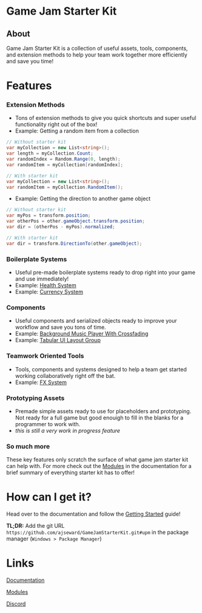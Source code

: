 # Game Jam Starter Kit
## About
Game Jam Starter Kit is a collection of useful assets, tools, components, and extension methods to help your team work together more efficiently and save you time!

# Features
### Extension Methods
* Tons of extension methods to give you quick shortcuts and super useful functionality right out of the box!
* Example: Getting a random item from a collection
```c#
// Without starter kit
var myCollection = new List<string>();
var length = myCollection.Count;
var randomIndex = Random.Range(0, length);
var randomItem = myCollection[randomIndex];

// With starter kit
var myCollection = new List<string>();
var randomItem = myCollection.RandomItem();

```
* Example: Getting the direction to another game object

```c#
// Without starter kit
var myPos = transform.position;
var otherPos = other.gameObject.transform.position;
var dir = (otherPos - myPos).normalized;

// With starter kit
var dir = transform.DirectionTo(other.gameObject);

```

### Boilerplate Systems
* Useful pre-made boilerplate systems ready to drop right into your game and use immediately! 
* Example: [Health System](https://ajseward.github.io/GameJamStarterKit/modules/Health_System.html)
* Example: [Currency System](https://ajseward.github.io/GameJamStarterKit/modules/Currency.html)

### Components
* Useful components and serialized objects ready to improve your workflow and save you tons of time.
* Example: [Background Music Player With Crossfading](https://github.com/ajseward/GameJamStarterKit/blob/master/Assets/GameJamStarterKit/Audio/Scripts/BackgroundMusic.cs)
* Example: [Tabular UI Layout Group](https://github.com/ajseward/GameJamStarterKit/blob/master/Assets/GameJamStarterKit/UI/Scripts/TabLayoutGroup.cs)

### Teamwork Oriented Tools
* Tools, components and systems designed to help a team get started working collaboratively right off the bat.
* Example: [FX System](https://ajseward.github.io/GameJamStarterKit/modules/FX_System.html)

### Prototyping Assets
* Premade simple assets ready to use for placeholders and prototyping. Not ready for a full game but good enouigh to fill in the blanks for a programmer to work with.
* *this is still a very work in progress feature*

### So much more
These key features only scratch the surface of what game jam starter kit can help with. For more check out the [Modules](https://ajseward.github.io/GameJamStarterKit/Core.html) in the documentation for a brief summary of everything starter kit has to offer!

# How can I get it?
Head over to the documentation and follow the [Getting Started](https://ajseward.github.io/GameJamStarterKit/guides/Getting_Started.html) guide!

**TL;DR:** Add the git URL `https://github.com/ajseward/GameJamStarterKit.git#upm` in the package manager (`Windows > Package Manager`)

# Links
[Documentation](https://ajseward.github.io/GameJamStarterKit/)

[Modules](https://ajseward.github.io/GameJamStarterKit/Core.html)

[Discord](https://discord.gg/zXs5MCb)
